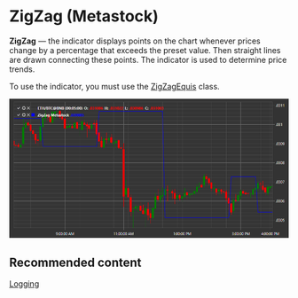 # ZigZag (Metastock)

**ZigZag** — the indicator displays points on the chart whenever prices change by a percentage that exceeds the preset value. Then straight lines are drawn connecting these points. The indicator is used to determine price trends. 

To use the indicator, you must use the [ZigZagEquis](xref:StockSharp.Algo.Indicators.ZigZagEquis) class. 

![IndicatorZigZagEquis](../../../../images/indicatorzigzagequis.png)

## Recommended content

[Logging](../../logging.md)
